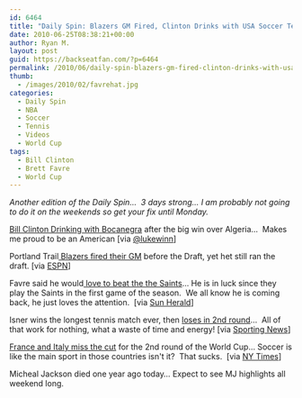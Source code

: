 ```yaml
---
id: 6464
title: "Daily Spin: Blazers GM Fired, Clinton Drinks with USA Soccer Team, Favre love to beat Saints"
date: 2010-06-25T08:38:21+00:00
author: Ryan M.
layout: post
guid: https://backseatfan.com/?p=6464
permalink: /2010/06/daily-spin-blazers-gm-fired-clinton-drinks-with-usa-soccer-team-favre-love-to-beat-saints/
thumb:
  - /images/2010/02/favrehat.jpg
categories:
  - Daily Spin
  - NBA
  - Soccer
  - Tennis
  - Videos
  - World Cup
tags:
  - Bill Clinton
  - Brett Favre
  - World Cup
---
```


<div class="entry">
  <p>
    <em>Another edition of the Daily Spin&#8230;  3 days strong&#8230; I am probably not going to do it on the weekends so get your fix until Monday.</em>
  </p>

  <p>
    <a href="http://twitpic.com/1zl4j1">Bill Clinton Drinking with Bocanegra</a> after the big win over Algeria&#8230;  Makes me proud to be an American [via <a href="http://twitpic.com/1zl4j1">@lukewinn</a>]
  </p>

  <p>
    Portland Trail<a href="http://sports.espn.go.com/nba/news/story?id=5325352"> Blazers fired their GM</a> before the Draft, yet het still ran the draft. [via <a href="http://sports.espn.go.com/nba/news/story?id=5325352">ESPN</a>]
  </p>

  <p>
    Favre said he would<a href="http://www.sunherald.com/2010/06/24/2286860/favre-still-mulling-a-return-for.html"> love to beat the the Saints</a>&#8230; He is in luck since they play the Saints in the first game of the season.  We all know he is coming back, he just loves the attention.  [via <a href="http://www.sunherald.com/2010/06/24/2286860/favre-still-mulling-a-return-for.html">Sun Herald</a>]
  </p>

  <p>
    Isner wins the longest tennis match ever, then <a href="http://www.sportingnews.com/tennis/article/2010-06-25/marathon-man-isner-loses-2nd-round-wimbledon">loses in 2nd round</a>&#8230;  All of that work for nothing, what a waste of time and energy! [via <a href="http://www.sportingnews.com/tennis/article/2010-06-25/marathon-man-isner-loses-2nd-round-wimbledon">Sporting News</a>]
  </p>

  <p>
    <a href="http://www.nytimes.com/2010/06/25/sports/soccer/25italydemise.html?src=mv">France and Italy miss the cut</a> for the 2nd round of the World Cup&#8230; Soccer is like the main sport in those countries isn't it?  That sucks.  [via <a href="http://www.nytimes.com/2010/06/25/sports/soccer/25italydemise.html?src=mv">NY Times</a>]
  </p>

  <p>
    Micheal Jackson died one year ago today&#8230; Expect to see MJ highlights all weekend long.
  </p>

  <p>
  </p>
</div>

